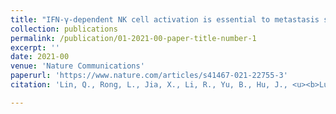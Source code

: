 ```yaml
---
title: "IFN-γ-dependent NK cell activation is essential to metastasis suppression by engineered Salmonella "
collection: publications
permalink: /publication/01-2021-00-paper-title-number-1
excerpt: ''
date: 2021-00
venue: 'Nature Communications'
paperurl: 'https://www.nature.com/articles/s41467-021-22755-3'
citation: 'Lin, Q., Rong, L., Jia, X., Li, R., Yu, B., Hu, J., <u><b>Luo, X</b></u>., Badea, S.R., Xu, C., Fu, G., et al. (2021). &quot;IFN-γ-dependent NK cell activation is essential to metastasis suppression by engineered Salmonella.&quot; <i>Nature Communications</i>. 12, 2537.'

---
```


